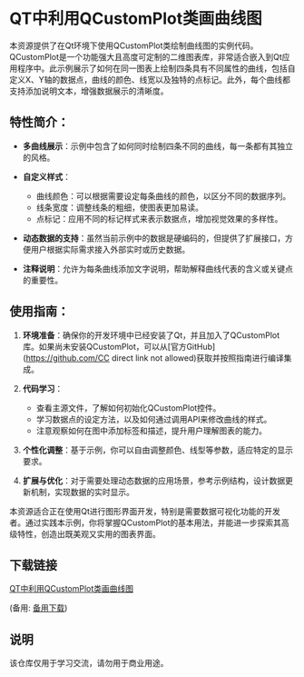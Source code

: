 # QT中利用QCustomPlot类画曲线图

本资源提供了在Qt环境下使用QCustomPlot类绘制曲线图的实例代码。QCustomPlot是一个功能强大且高度可定制的二维图表库，非常适合嵌入到Qt应用程序中。此示例展示了如何在同一图表上绘制四条具有不同属性的曲线，包括自定义X、Y轴的数据点，曲线的颜色、线宽以及独特的点标记。此外，每个曲线都支持添加说明文本，增强数据展示的清晰度。

## 特性简介：

- **多曲线展示**：示例中包含了如何同时绘制四条不同的曲线，每一条都有其独立的风格。
  
- **自定义样式**：
  - 曲线颜色：可以根据需要设定每条曲线的颜色，以区分不同的数据序列。
  - 线条宽度：调整线条的粗细，使图表更加易读。
  - 点标记：应用不同的标记样式来表示数据点，增加视觉效果的多样性。

- **动态数据的支持**：虽然当前示例中的数据是硬编码的，但提供了扩展接口，方便用户根据实际需求接入外部实时或历史数据。

- **注释说明**：允许为每条曲线添加文字说明，帮助解释曲线代表的含义或关键点的重要性。

## 使用指南：

1. **环境准备**：确保你的开发环境中已经安装了Qt，并且加入了QCustomPlot库。如果尚未安装QCustomPlot，可以从[官方GitHub](https://github.com/CC direct link not allowed)获取并按照指南进行编译集成。

2. **代码学习**：
   - 查看主源文件，了解如何初始化QCustomPlot控件。
   - 学习数据点的设定方法，以及如何通过调用API来修改曲线的样式。
   - 注意观察如何在图中添加标签和描述，提升用户理解图表的能力。

3. **个性化调整**：基于示例，你可以自由调整颜色、线型等参数，适应特定的显示要求。

4. **扩展与优化**：对于需要处理动态数据的应用场景，参考示例结构，设计数据更新机制，实现数据的实时显示。

本资源适合正在使用Qt进行图形界面开发，特别是需要数据可视化功能的开发者。通过实践本示例，你将掌握QCustomPlot的基本用法，并能进一步探索其高级特性，创造出既美观又实用的图表界面。

## 下载链接
[QT中利用QCustomPlot类画曲线图](https://pan.quark.cn/s/b2be9e370e72) 

(备用: [备用下载](https://pan.baidu.com/s/13tQZpz0WhlbxcHbmos4v8Q?pwd=h5z2))

## 说明

该仓库仅用于学习交流，请勿用于商业用途。
